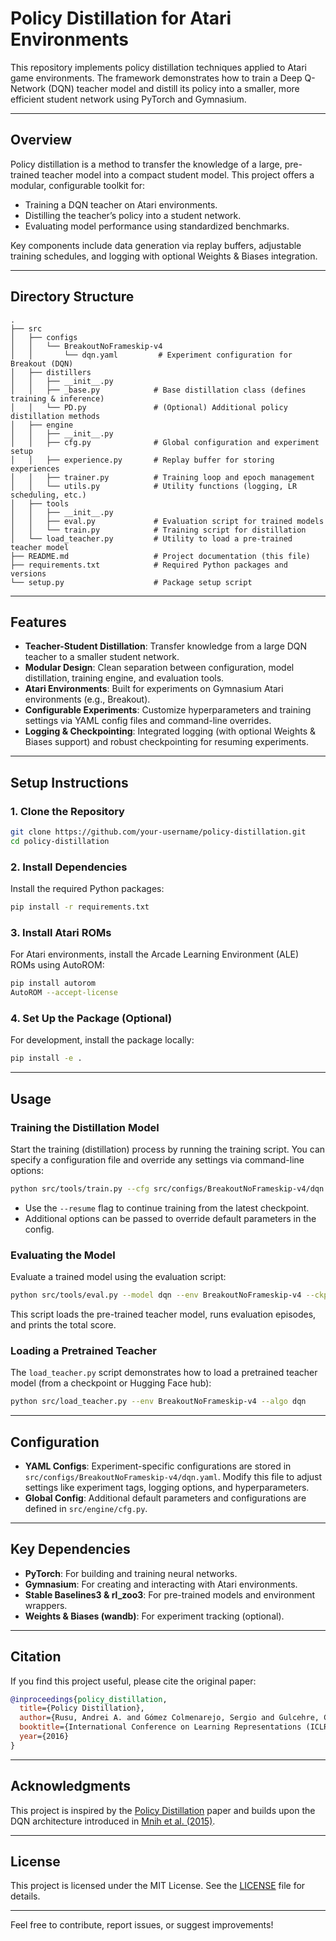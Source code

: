 # Policy Distillation for Atari Environments

This repository implements policy distillation techniques applied to Atari game environments. The framework demonstrates how to train a Deep Q-Network (DQN) teacher model and distill its policy into a smaller, more efficient student network using PyTorch and Gymnasium.

---

## Overview

Policy distillation is a method to transfer the knowledge of a large, pre-trained teacher model into a compact student model. This project offers a modular, configurable toolkit for:
- Training a DQN teacher on Atari environments.
- Distilling the teacher’s policy into a student network.
- Evaluating model performance using standardized benchmarks.

Key components include data generation via replay buffers, adjustable training schedules, and logging with optional Weights & Biases integration.

---

## Directory Structure

```plaintext
.
├── src
│   ├── configs
│   │   └── BreakoutNoFrameskip-v4
│   │       └── dqn.yaml         # Experiment configuration for Breakout (DQN)
│   ├── distillers
│   │   ├── __init__.py
│   │   ├── _base.py            # Base distillation class (defines training & inference)
│   │   └── PD.py               # (Optional) Additional policy distillation methods
│   ├── engine
│   │   ├── __init__.py
│   │   ├── cfg.py              # Global configuration and experiment setup
│   │   ├── experience.py       # Replay buffer for storing experiences
│   │   ├── trainer.py          # Training loop and epoch management
│   │   └── utils.py            # Utility functions (logging, LR scheduling, etc.)
│   ├── tools
│   │   ├── __init__.py
│   │   ├── eval.py             # Evaluation script for trained models
│   │   └── train.py            # Training script for distillation
│   └── load_teacher.py         # Utility to load a pre-trained teacher model
├── README.md                   # Project documentation (this file)
├── requirements.txt            # Required Python packages and versions
└── setup.py                    # Package setup script
```

---

## Features

- **Teacher-Student Distillation**: Transfer knowledge from a large DQN teacher to a smaller student network.
- **Modular Design**: Clean separation between configuration, model distillation, training engine, and evaluation tools.
- **Atari Environments**: Built for experiments on Gymnasium Atari environments (e.g., Breakout).
- **Configurable Experiments**: Customize hyperparameters and training settings via YAML config files and command-line overrides.
- **Logging & Checkpointing**: Integrated logging (with optional Weights & Biases support) and robust checkpointing for resuming experiments.

---

## Setup Instructions

### 1. Clone the Repository

```bash
git clone https://github.com/your-username/policy-distillation.git
cd policy-distillation
```

### 2. Install Dependencies

Install the required Python packages:

```bash
pip install -r requirements.txt
```

### 3. Install Atari ROMs

For Atari environments, install the Arcade Learning Environment (ALE) ROMs using AutoROM:

```bash
pip install autorom
AutoROM --accept-license
```

### 4. Set Up the Package (Optional)

For development, install the package locally:

```bash
pip install -e .
```

---

## Usage

### Training the Distillation Model

Start the training (distillation) process by running the training script. You can specify a configuration file and override any settings via command-line options:

```bash
python src/tools/train.py --cfg src/configs/BreakoutNoFrameskip-v4/dqn.yaml --opts EXPERIMENT.NAME "my_experiment"
```

- Use the `--resume` flag to continue training from the latest checkpoint.
- Additional options can be passed to override default parameters in the config.

### Evaluating the Model

Evaluate a trained model using the evaluation script:

```bash
python src/tools/eval.py --model dqn --env BreakoutNoFrameskip-v4 --ckpt pretrain --episodes 10
```

This script loads the pre-trained teacher model, runs evaluation episodes, and prints the total score.

### Loading a Pretrained Teacher

The `load_teacher.py` script demonstrates how to load a pretrained teacher model (from a checkpoint or Hugging Face hub):

```bash
python src/load_teacher.py --env BreakoutNoFrameskip-v4 --algo dqn
```

---

## Configuration

- **YAML Configs**: Experiment-specific configurations are stored in `src/configs/BreakoutNoFrameskip-v4/dqn.yaml`. Modify this file to adjust settings like experiment tags, logging options, and hyperparameters.
- **Global Config**: Additional default parameters and configurations are defined in `src/engine/cfg.py`.

---

## Key Dependencies

- **PyTorch**: For building and training neural networks.
- **Gymnasium**: For creating and interacting with Atari environments.
- **Stable Baselines3 & rl_zoo3**: For pre-trained models and environment wrappers.
- **Weights & Biases (wandb)**: For experiment tracking (optional).

---

## Citation

If you find this project useful, please cite the original paper:

```bibtex
@inproceedings{policy_distillation,
  title={Policy Distillation},
  author={Rusu, Andrei A. and Gómez Colmenarejo, Sergio and Gulcehre, Caglar and others},
  booktitle={International Conference on Learning Representations (ICLR)},
  year={2016}
}
```

---

## Acknowledgments

This project is inspired by the [Policy Distillation](https://arxiv.org/abs/1511.06295) paper and builds upon the DQN architecture introduced in [Mnih et al. (2015)](https://www.nature.com/articles/nature14236).

---

## License

This project is licensed under the MIT License. See the [LICENSE](LICENSE) file for details.

---

Feel free to contribute, report issues, or suggest improvements!
